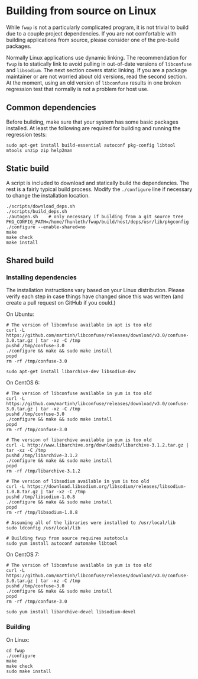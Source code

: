 # Building from source on Linux

While `fwup` is not a particularly complicated program, it is not trivial to
build due to a couple project dependencies. If you are not comfortable with
building applications from source, please consider one of the pre-build packages.

Normally Linux applications use dynamic linking. The recommendation for `fwup` is
to statically link to avoid pulling in out-of-date versions of `libconfuse` and
`libsodium`. The next section covers static linking. If you are a package
maintainer or are not worried about old versions, read the second section. At the
moment, using an old version of `libconfuse` results in one broken regression test
that normally is not a problem for host use.

## Common dependencies

Before building, make sure that your system has some basic packages installed.
At least the following are required for building and running the regression
tests:

    sudo apt-get install build-essential autoconf pkg-config libtool mtools unzip zip help2man

## Static build

A script is included to download and statically build the dependencies. The rest
is a fairly typical build process. Modify the `./configure` line if necessary to
change the installation location.

    ./scripts/download_deps.sh
    ./scripts/build_deps.sh
    ./autogen.sh    # only necessary if building from a git source tree
    PKG_CONFIG_PATH=/home/fhunleth/fwup/build/host/deps/usr/lib/pkgconfig ./configure --enable-shared=no
    make
    make check
    make install

## Shared build

### Installing dependencies

The installation instructions vary based on your Linux distribution. Please verify
each step in case things have changed since this was written (and create a pull
request on GitHub if you could.)

On Ubuntu:

    # The version of libconfuse available in apt is too old
    curl -L https://github.com/martinh/libconfuse/releases/download/v3.0/confuse-3.0.tar.gz | tar -xz -C /tmp
    pushd /tmp/confuse-3.0
    ./configure && make && sudo make install
    popd
    rm -rf /tmp/confuse-3.0

    sudo apt-get install libarchive-dev libsodium-dev

On CentOS 6:

    # The version of libconfuse available in yum is too old
    curl -L https://github.com/martinh/libconfuse/releases/download/v3.0/confuse-3.0.tar.gz | tar -xz -C /tmp
    pushd /tmp/confuse-3.0
    ./configure && make && sudo make install
    popd
    rm -rf /tmp/confuse-3.0

    # The version of libarchive available in yum is too old
    curl -L http://www.libarchive.org/downloads/libarchive-3.1.2.tar.gz | tar -xz -C /tmp
    pushd /tmp/libarchive-3.1.2
    ./configure && make && sudo make install
    popd
    rm -rf /tmp/libarchive-3.1.2

    # The version of libsodium available in yum is too old
    curl -L https://download.libsodium.org/libsodium/releases/libsodium-1.0.8.tar.gz | tar -xz -C /tmp
    pushd /tmp/libsodium-1.0.8
    ./configure && make && sudo make install
    popd
    rm -rf /tmp/libsodium-1.0.8

    # Assuming all of the libraries were installed to /usr/local/lib
    sudo ldconfig /usr/local/lib

    # Building fwup from source requires autotools
    sudo yum install autoconf automake libtool

On CentOS 7:

    # The version of libconfuse available in yum is too old
    curl -L https://github.com/martinh/libconfuse/releases/download/v3.0/confuse-3.0.tar.gz | tar -xz -C /tmp
    pushd /tmp/confuse-3.0
    ./configure && make && sudo make install
    popd
    rm -rf /tmp/confuse-3.0

    sudo yum install libarchive-devel libsodium-devel

### Building

On Linux:

    cd fwup
    ./configure
    make
    make check
    sudo make install
